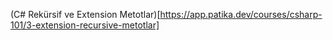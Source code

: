 (C# Rekürsif ve Extension Metotlar)[https://app.patika.dev/courses/csharp-101/3-extension-recursive-metotlar]
